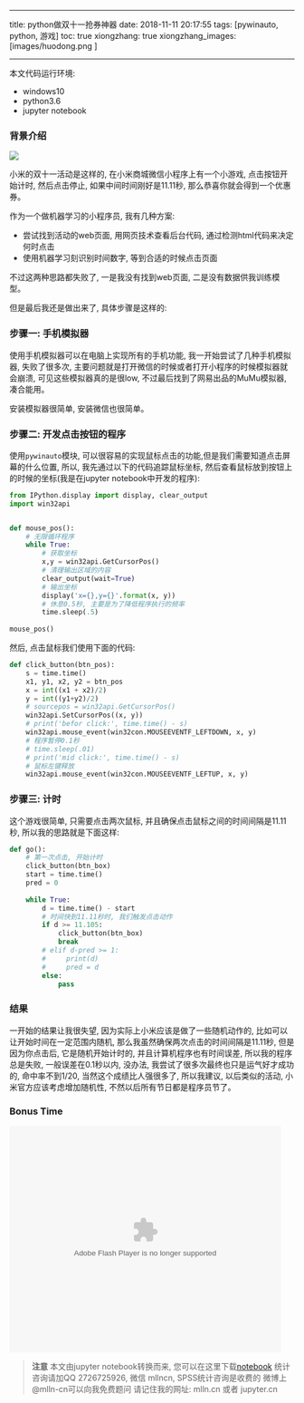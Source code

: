 
---
title: python做双十一抢券神器
date: 2018-11-11 20:17:55
tags: [pywinauto, python, 游戏]
toc: true
xiongzhang: true
xiongzhang_images: [images/huodong.png ]

---
<span></span>
<!-- more -->


本文代码运行环境:

- windows10
- python3.6
- jupyter notebook

### 背景介绍

<img src="images/huodong.png" />

小米的双十一活动是这样的, 在小米商城微信小程序上有一个小游戏, 点击按钮开始计时, 然后点击停止, 如果中间时间刚好是11.11秒, 那么恭喜你就会得到一个优惠券。

作为一个做机器学习的小程序员, 我有几种方案: 

- 尝试找到活动的web页面, 用网页技术查看后台代码, 通过检测html代码来决定何时点击
- 使用机器学习刻识别时间数字, 等到合适的时候点击页面


不过这两种思路都失败了, 一是我没有找到web页面, 二是没有数据供我训练模型。

但是最后我还是做出来了, 具体步骤是这样的:

### 步骤一: 手机模拟器

使用手机模拟器可以在电脑上实现所有的手机功能, 我一开始尝试了几种手机模拟器, 失败了很多次, 主要问题就是打开微信的时候或者打开小程序的时候模拟器就会崩溃, 可见这些模拟器真的是很low, 不过最后找到了网易出品的MuMu模拟器, 凑合能用。

安装模拟器很简单, 安装微信也很简单。

### 步骤二: 开发点击按钮的程序

使用`pywinauto`模块, 可以很容易的实现鼠标点击的功能,但是我们需要知道点击屏幕的什么位置, 所以, 我先通过以下的代码追踪鼠标坐标, 然后查看鼠标放到按钮上的时候的坐标(我是在jupyter notebook中开发的程序):


```python
from IPython.display import display, clear_output
import win32api


def mouse_pos():
    # 无限循环程序
    while True:
        # 获取坐标
        x,y = win32api.GetCursorPos()
        # 清理输出区域的内容
        clear_output(wait=True)
        # 输出坐标
        display('x={},y={}'.format(x, y))
        # 休息0.5秒, 主要是为了降低程序执行的频率
        time.sleep(.5)
        
mouse_pos()
```

然后, 点击鼠标我们使用下面的代码:


```python
def click_button(btn_pos):
    s = time.time()
    x1, y1, x2, y2 = btn_pos
    x = int((x1 + x2)/2)
    y = int((y1+y2)/2)
    # sourcepos = win32api.GetCursorPos()
    win32api.SetCursorPos((x, y))
    # print('befor click:', time.time() - s)
    win32api.mouse_event(win32con.MOUSEEVENTF_LEFTDOWN, x, y)
    # 程序暂停0.1秒
    # time.sleep(.01)
    # print('mid click:', time.time() - s)
    # 鼠标左键释放
    win32api.mouse_event(win32con.MOUSEEVENTF_LEFTUP, x, y)
```

### 步骤三: 计时

这个游戏很简单, 只需要点击两次鼠标, 并且确保点击鼠标之间的时间间隔是11.11秒, 所以我的思路就是下面这样:


```python
def go():
    # 第一次点击, 开始计时
    click_button(btn_box)
    start = time.time()
    pred = 0
    
    while True:
        d = time.time() - start
        # 时间快到11.11秒时, 我们触发点击动作
        if d >= 11.105:
            click_button(btn_box)
            break
        # elif d-pred >= 1:
        #     print(d)
        #     pred = d
        else:
            pass
```

### 结果

一开始的结果让我很失望, 因为实际上小米应该是做了一些随机动作的, 比如可以让开始时间在一定范围内随机, 那么我虽然确保两次点击的时间间隔是11.11秒, 但是因为你点击后, 它是随机开始计时的, 并且计算机程序也有时间误差, 所以我的程序总是失败, 一般误差在0.1秒以内, 没办法, 我尝试了很多次最终也只是运气好才成功的, 命中率不到1/20, 当然这个成绩比人强很多了, 所以我建议, 以后类似的活动, 小米官方应该考虑增加随机性, 不然以后所有节日都是程序员节了。


### Bonus Time

<embed src='//player.youku.com/player.php/sid/XMzkxNDMwMTcxMg==/v.swf' allowFullScreen='true' quality='high' width='480' height='400' align='middle' allowScriptAccess='always' type='application/x-shockwave-flash'></embed>



> **注意**
> 本文由jupyter notebook转换而来, 您可以在这里下载[notebook](python做双十一抢券神器.ipynb)
> 统计咨询请加QQ 2726725926, 微信 mllncn,  SPSS统计咨询是收费的
> 微博上@mlln-cn可以向我免费题问
> 请记住我的网址: mlln.cn 或者 jupyter.cn
